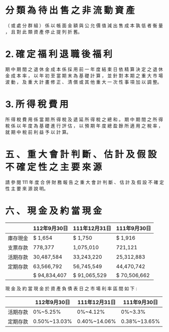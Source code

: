 # 分 類 為 待 出 售 之 非 流 動 資 產

（ 或 處 分 群 組 ） 係 以 帳 面 金 額 與 公 允 價 值 減 出 售 成 本 孰 低 者 衡 量 ， 且 對 此 類 資 產 停 止 提 列 折 舊。

# 2. 確 定 福 利 退 職 後 福 利

期 中 期 間 之 退 休 金 成 本 係 採 用 前 一 年 度 結 束 日 依 精 算 決 定 之 退 休 金 成 本 率 ， 以 年 初 至 當 期 末 為 基 礎 計 算 ， 並 針 對 本 期 之 重 大 市 場 波 動 ， 及 重 大 計 畫 修 正 、 清 償 或 其 他 重 大 一 次 性 事 項 加 以 調 整。

# 3. 所 得 稅 費 用

所 得 稅 費 用 係 當 期 所 得 稅 及 遞 延 所 得 稅 之 總 和 。 期 中 期 間 之 所 得 稅 係 以 年 度 為 基 礎 進 行 評 估 ， 以 預 期 年 度 總 盈 餘 所 適 用 之 稅 率 ， 就 期 中 稅 前 利 益 予 以 計 算。

# 五 、 重 大 會 計 判 斷 、 估 計 及 假 設 不 確 定 性 之 主 要 來 源

請 參 閱 111 年 度 合 併 財 務 報 告 之 重 大 會 計 判 斷 、 估 計 及 假 設 不 確 定 性 主 要 來 源 說 明。

# 六 、 現 金 及 約 當 現 金

| |112年9月30日|111年12月31日|111年9月30日|
|---|---|---|---|
|庫存現金|$ 1,654|$ 1,750|$ 1,916|
|支票存款|778,377|1,075,010|721,121|
|活期存款|30,487,584|33,243,220|25,312,883|
|定期存款|63,566,792|56,745,549|44,470,742|
| |$ 94,834,407|$ 91,065,529|$ 70,506,662|

現 金 及 約 當 現 金 於 資 產 負 債 表 日 之 市 場 利 率 區 間 如 下 :

| |112年9月30日|111年12月31日|111年9月30日|
|---|---|---|---|
|活期存款|0%~5.25%|0%~4.12%|0%~3.3%|
|定期存款|0.50%~13.03%|0.40%~14.06%|0.38%~13.65%|